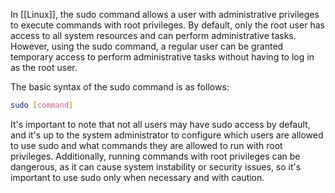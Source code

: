 In [[Linux]], the sudo command allows a user with administrative privileges to execute commands with root privileges. By default, only the root user has access to all system resources and can perform administrative tasks. However, using the sudo command, a regular user can be granted temporary access to perform administrative tasks without having to log in as the root user.

The basic syntax of the sudo command is as follows:

```bash
sudo [command]
```

It's important to note that not all users may have sudo access by default, and it's up to the system administrator to configure which users are allowed to use sudo and what commands they are allowed to run with root privileges. Additionally, running commands with root privileges can be dangerous, as it can cause system instability or security issues, so it's important to use sudo only when necessary and with caution.